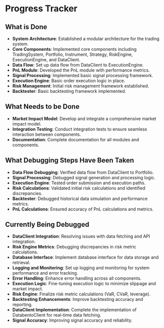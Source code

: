 # Progress Tracker

## What is Done
- **System Architecture**: Established a modular architecture for the trading system.
- **Core Components**: Implemented core components including TradingSystem, Portfolio, Instrument, Strategy, RiskEngine, ExecutionEngine, and DataClient.
- **Data Flow**: Set up data flow from DataClient to ExecutionEngine.
- **PnL Module**: Developed the PnL module with performance metrics.
- **Signal Processing**: Implemented basic signal processing framework.
- **Execution Engine**: Basic order execution logic in place.
- **Risk Management**: Initial risk management framework established.
- **Backtester**: Basic backtesting framework implemented.

## What Needs to be Done
- **Market Impact Model**: Develop and integrate a comprehensive market impact model.
- **Integration Testing**: Conduct integration tests to ensure seamless interaction between components.
- **Documentation**: Complete documentation for all modules and components.

## What Debugging Steps Have Been Taken
- **Data Flow Debugging**: Verified data flow from DataClient to Portfolio.
- **Signal Processing**: Debugged signal generation and processing logic.
- **Execution Engine**: Tested order submission and execution paths.
- **Risk Calculations**: Validated initial risk calculations and identified discrepancies.
- **Backtester**: Debugged historical data simulation and performance metrics.
- **PnL Calculations**: Ensured accuracy of PnL calculations and metrics.

## Currently Being Debugged
- **DataClient Integration**: Resolving issues with data fetching and API integration.
- **Risk Engine Metrics**: Debugging discrepancies in risk metric calculations.
- **Database Interface**: Implement database interface for data storage and retrieval.
- **Logging and Monitoring**: Set up logging and monitoring for system performance and error tracking.
- **Error Handling**: Enhance error handling across all components.
- **Execution Logic**: Fine-tuning execution logic to minimize slippage and market impact.
- **Risk Engine**: Finalize risk metric calculations (VaR, CVaR, leverage).
- **Backtesting Enhancements**: Improve backtesting accuracy and reporting.
- **DataClient Implementation**: Complete the implementation of DatabentoClient for real-time data fetching.
- **Signal Accuracy**: Improving signal accuracy and reliability. 